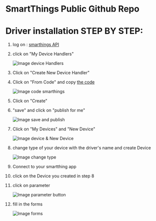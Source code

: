 # SmartThings Public Github Repo


# Driver installation STEP BY STEP:

1. log on : [smarthings API](https://graph.api.smartthings.com/ide/devices)

2. click on "My Device Handlers"

	![Image device Handlers](https://github.com/sinopetechnologies/pictures_readme/blob/master/deviceHandler.PNG)

3. Click on "Create New Device Handler"

4. Click on "From Code" and copy [the code](https://github.com/sinopetechnologies/smartThings/blob/master/driver_device_thermostat.groovy)

	![Image code smarthings](https://github.com/sinopetechnologies/pictures_readme/blob/master/copy_code.PNG)

5. Click on "Create"

6. "save" and click on "publish for me" 

	![Image save and publish](https://github.com/sinopetechnologies/pictures_readme/blob/master/save%26publish.PNG)

7. Click on "My Devices" and "New Device"

	![Image device & New Device](https://github.com/sinopetechnologies/pictures_readme/blob/master/new_device.PNG)

8. change type of your device with the driver's name and create Device

	![Image change type](https://github.com/sinopetechnologies/pictures_readme/blob/master/type.PNG)

9. Connect to your smartthing app

10. click on the Device you created in step 8

11. click on parameter

	![Image parameter button](https://github.com/sinopetechnologies/pictures_readme/blob/master/apps_sinope.png)

12. fill in the forms

	![Image forms](https://github.com/sinopetechnologies/pictures_readme/blob/master/forms.png)

